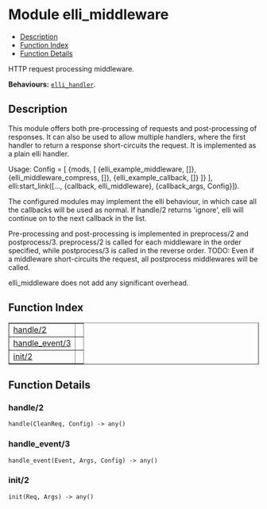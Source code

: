

# Module elli_middleware #
* [Description](#description)
* [Function Index](#index)
* [Function Details](#functions)

HTTP request processing middleware.

__Behaviours:__ [`elli_handler`](elli_handler.md).

<a name="description"></a>

## Description ##

This module offers both pre-processing of requests and
post-processing of responses. It can also be used to allow multiple
handlers, where the first handler to return a response
short-circuits the request. It is implemented as a plain elli
handler.

Usage:
Config = [
{mods, [
{elli_example_middleware, []},
{elli_middleware_compress, []},
{elli_example_callback, []}
]}
],
elli:start_link([..., {callback, elli_middleware}, {callback_args, Config}]).

The configured modules may implement the elli behaviour, in which
case all the callbacks will be used as normal. If handle/2 returns
'ignore', elli will continue on to the next callback in the list.

Pre-processing and post-processing is implemented in preprocess/2
and postprocess/3. preprocess/2 is called for each middleware in
the order specified, while postprocess/3 is called in the reverse
order. TODO: Even if a middleware short-circuits the request, all
postprocess middlewares will be called.

elli_middleware does not add any significant overhead.<a name="index"></a>

## Function Index ##


<table width="100%" border="1" cellspacing="0" cellpadding="2" summary="function index"><tr><td valign="top"><a href="#handle-2">handle/2</a></td><td></td></tr><tr><td valign="top"><a href="#handle_event-3">handle_event/3</a></td><td></td></tr><tr><td valign="top"><a href="#init-2">init/2</a></td><td></td></tr></table>


<a name="functions"></a>

## Function Details ##

<a name="handle-2"></a>

### handle/2 ###

`handle(CleanReq, Config) -> any()`

<a name="handle_event-3"></a>

### handle_event/3 ###

`handle_event(Event, Args, Config) -> any()`

<a name="init-2"></a>

### init/2 ###

`init(Req, Args) -> any()`

